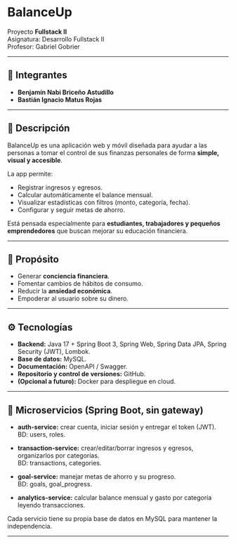 # BalanceUp

Proyecto **Fullstack II**  
Asignatura: Desarrollo Fullstack II  
Profesor: Gabriel Gobrier

---

## 👥 Integrantes
- **Benjamín Nabi Briceño Astudillo**  
- **Bastián Ignacio Matus Rojas**

---

## 🚀 Descripción
BalanceUp es una aplicación web y móvil diseñada para ayudar a las personas a tomar el control de sus finanzas personales de forma **simple, visual y accesible**.  

La app permite:
- Registrar ingresos y egresos.
- Calcular automáticamente el balance mensual.
- Visualizar estadísticas con filtros (monto, categoría, fecha).
- Configurar y seguir metas de ahorro.

Está pensada especialmente para **estudiantes, trabajadores y pequeños emprendedores** que buscan mejorar su educación financiera.

---

## 🎯 Propósito
- Generar **conciencia financiera**.
- Fomentar cambios de hábitos de consumo.
- Reducir la **ansiedad económica**.
- Empoderar al usuario sobre su dinero.

---

## ⚙️ Tecnologías
- **Backend:** Java 17 + Spring Boot 3, Spring Web, Spring Data JPA, Spring Security (JWT), Lombok.  
- **Base de datos:** MySQL.  
- **Documentación:** OpenAPI / Swagger.  
- **Repositorio y control de versiones:** GitHub.  
- **(Opcional a futuro):** Docker para despliegue en cloud.

---

## 🧩 Microservicios (Spring Boot, sin gateway)
- **auth-service:** crear cuenta, iniciar sesión y entregar el token (JWT).  
  BD: users, roles.  

- **transaction-service:** crear/editar/borrar ingresos y egresos, organizarlos por categorías.  
  BD: transactions, categories.  

- **goal-service:** manejar metas de ahorro y su progreso.  
  BD: goals, goal_progress.  

- **analytics-service:** calcular balance mensual y gasto por categoría leyendo transacciones.

Cada servicio tiene su propia base de datos en MySQL para mantener la independencia.

---

